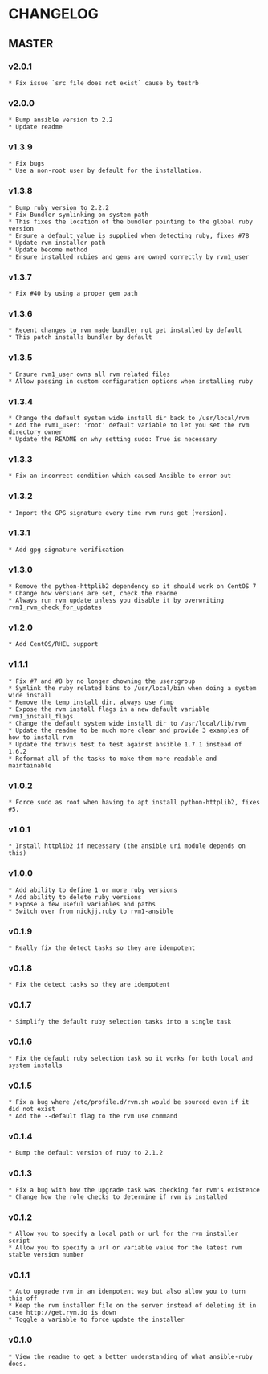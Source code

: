 # CHANGELOG
## MASTER

### v2.0.1
	* Fix issue `src file does not exist` cause by testrb

### v2.0.0
	* Bump ansible version to 2.2
	* Update readme

### v1.3.9
	* Fix bugs
	* Use a non-root user by default for the installation.

### v1.3.8
	* Bump ruby version to 2.2.2
	* Fix Bundler symlinking on system path
	* This fixes the location of the bundler pointing to the global ruby version
	* Ensure a default value is supplied when detecting ruby, fixes #78
	* Update rvm installer path
	* Update become method
	* Ensure installed rubies and gems are owned correctly by rvm1_user

### v1.3.7
	* Fix #40 by using a proper gem path

### v1.3.6
	* Recent changes to rvm made bundler not get installed by default
	* This patch installs bundler by default

### v1.3.5
	* Ensure rvm1_user owns all rvm related files
	* Allow passing in custom configuration options when installing ruby
	
### v1.3.4
	* Change the default system wide install dir back to /usr/local/rvm
	* Add the rvm1_user: 'root' default variable to let you set the rvm directory owner
	* Update the README on why setting sudo: True is necessary

### v1.3.3
	* Fix an incorrect condition which caused Ansible to error out

### v1.3.2
	* Import the GPG signature every time rvm runs get [version].

### v1.3.1
	* Add gpg signature verification

### v1.3.0
	* Remove the python-httplib2 dependency so it should work on CentOS 7
	* Change how versions are set, check the readme
	* Always run rvm update unless you disable it by overwriting rvm1_rvm_check_for_updates

### v1.2.0
	* Add CentOS/RHEL support 

### v1.1.1
	* Fix #7 and #8 by no longer chowning the user:group
	* Symlink the ruby related bins to /usr/local/bin when doing a system wide install
	* Remove the temp install dir, always use /tmp
	* Expose the rvm install flags in a new default variable rvm1_install_flags
	* Change the default system wide install dir to /usr/local/lib/rvm
	* Update the readme to be much more clear and provide 3 examples of how to install rvm
	* Update the travis test to test against ansible 1.7.1 instead of 1.6.2
	* Reformat all of the tasks to make them more readable and maintainable

### v1.0.2
	* Force sudo as root when having to apt install python-httplib2, fixes #5.

### v1.0.1
	* Install httplib2 if necessary (the ansible uri module depends on this)


### v1.0.0
	* Add ability to define 1 or more ruby versions
	* Add ability to delete ruby versions
	* Expose a few useful variables and paths
	* Switch over from nickjj.ruby to rvm1-ansible

### v0.1.9
	* Really fix the detect tasks so they are idempotent

### v0.1.8
	* Fix the detect tasks so they are idempotent

### v0.1.7
	* Simplify the default ruby selection tasks into a single task

### v0.1.6
	* Fix the default ruby selection task so it works for both local and system installs

### v0.1.5
	* Fix a bug where /etc/profile.d/rvm.sh would be sourced even if it did not exist
	* Add the --default flag to the rvm use command

### v0.1.4
	* Bump the default version of ruby to 2.1.2

### v0.1.3
	* Fix a bug with how the upgrade task was checking for rvm's existence
	* Change how the role checks to determine if rvm is installed

### v0.1.2
	* Allow you to specify a local path or url for the rvm installer script
	* Allow you to specify a url or variable value for the latest rvm stable version number

### v0.1.1
	* Auto upgrade rvm in an idempotent way but also allow you to turn this off
	* Keep the rvm installer file on the server instead of deleting it in case http://get.rvm.io is down
	* Toggle a variable to force update the installer

### v0.1.0
	* View the readme to get a better understanding of what ansible-ruby does.
